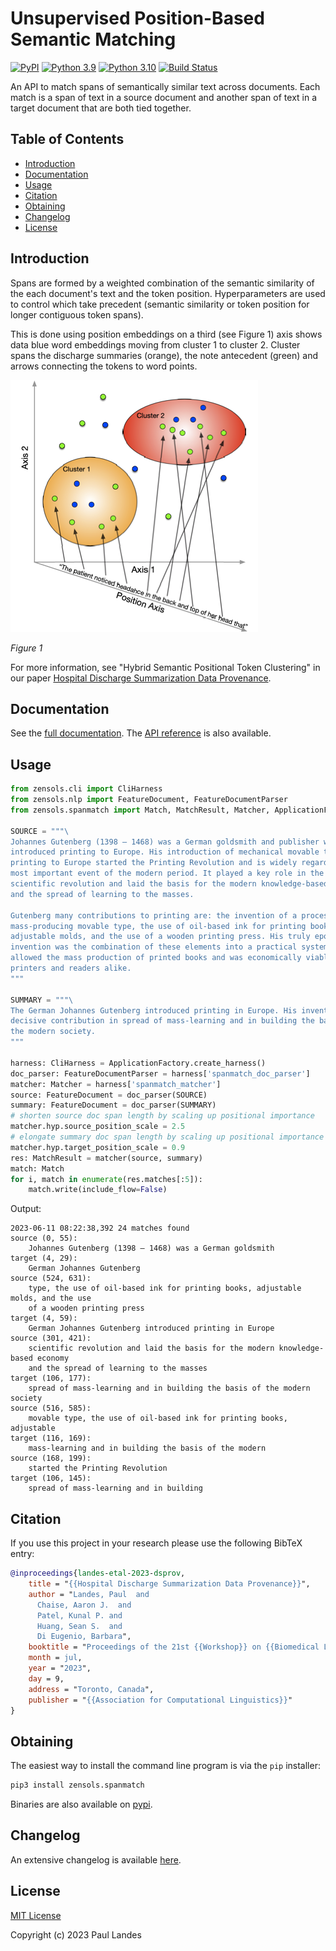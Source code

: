 # Unsupervised Position-Based Semantic Matching

[![PyPI][pypi-badge]][pypi-link]
[![Python 3.9][python39-badge]][python39-link]
[![Python 3.10][python310-badge]][python310-link]
[![Build Status][build-badge]][build-link]

An API to match spans of semantically similar text across documents.  Each
match is a span of text in a source document and another span of text in a
target document that are both tied together.

<!-- markdown-toc start - Don't edit this section. Run M-x markdown-toc-refresh-toc -->
## Table of Contents

- [Introduction](#introduction)
- [Documentation](#documentation)
- [Usage](#usage)
- [Citation](#citation)
- [Obtaining](#obtaining)
- [Changelog](#changelog)
- [License](#license)

<!-- markdown-toc end -->


## Introduction

Spans are formed by a weighted combination of the semantic similarity of the
each document's text and the token position.  Hyperparameters are used to
control which take precedent (semantic similarity or token position for longer
contiguous token spans).

This is done using position embeddings on a third (see Figure 1) axis shows
data blue word embeddings moving from cluster 1 to cluster 2. Cluster spans the
discharge summaries (orange), the note antecedent (green) and arrows connecting
the tokens to word points.

![Figure 1](./doc/pos-emb.png)

*Figure 1*

For more information, see "Hybrid Semantic Positional Token Clustering" in our
paper [Hospital Discharge Summarization Data Provenance].


## Documentation

See the [full documentation](https://plandes.github.io/spanmatch/index.html).
The [API reference](https://plandes.github.io/spanmatch/api.html) is also
available.


## Usage

```python
from zensols.cli import CliHarness
from zensols.nlp import FeatureDocument, FeatureDocumentParser
from zensols.spanmatch import Match, MatchResult, Matcher, ApplicationFactory

SOURCE = """\
Johannes Gutenberg (1398 – 1468) was a German goldsmith and publisher who
introduced printing to Europe. His introduction of mechanical movable type
printing to Europe started the Printing Revolution and is widely regarded as the
most important event of the modern period. It played a key role in the
scientific revolution and laid the basis for the modern knowledge-based economy
and the spread of learning to the masses.

Gutenberg many contributions to printing are: the invention of a process for
mass-producing movable type, the use of oil-based ink for printing books,
adjustable molds, and the use of a wooden printing press. His truly epochal
invention was the combination of these elements into a practical system that
allowed the mass production of printed books and was economically viable for
printers and readers alike.
"""

SUMMARY = """\
The German Johannes Gutenberg introduced printing in Europe. His invention had a
decisive contribution in spread of mass-learning and in building the basis of
the modern society.
"""

harness: CliHarness = ApplicationFactory.create_harness()
doc_parser: FeatureDocumentParser = harness['spanmatch_doc_parser']
matcher: Matcher = harness['spanmatch_matcher']
source: FeatureDocument = doc_parser(SOURCE)
summary: FeatureDocument = doc_parser(SUMMARY)
# shorten source doc span length by scaling up positional importance
matcher.hyp.source_position_scale = 2.5
# elongate summary doc span length by scaling up positional importance
matcher.hyp.target_position_scale = 0.9
res: MatchResult = matcher(source, summary)
match: Match
for i, match in enumerate(res.matches[:5]):
	match.write(include_flow=False)
```

Output:

```log
2023-06-11 08:22:38,392 24 matches found
source (0, 55):
    Johannes Gutenberg (1398 – 1468) was a German goldsmith
target (4, 29):
    German Johannes Gutenberg
source (524, 631):
    type, the use of oil-based ink for printing books, adjustable molds, and the use
    of a wooden printing press
target (4, 59):
    German Johannes Gutenberg introduced printing in Europe
source (301, 421):
    scientific revolution and laid the basis for the modern knowledge-based economy
    and the spread of learning to the masses
target (106, 177):
    spread of mass-learning and in building the basis of the modern society
source (516, 585):
    movable type, the use of oil-based ink for printing books, adjustable
target (116, 169):
    mass-learning and in building the basis of the modern
source (168, 199):
    started the Printing Revolution
target (106, 145):
    spread of mass-learning and in building
```


## Citation

If you use this project in your research please use the following BibTeX entry:

```bibtex
@inproceedings{landes-etal-2023-dsprov,
    title = "{{Hospital Discharge Summarization Data Provenance}}",
    author = "Landes, Paul  and
      Chaise, Aaron J.  and
      Patel, Kunal P. and
      Huang, Sean S.  and
      Di Eugenio, Barbara",
    booktitle = "Proceedings of the 21st {{Workshop}} on {{Biomedical Language Processing}}",
    month = jul,
    year = "2023",
    day = 9,
    address = "Toronto, Canada",
    publisher = "{{Association for Computational Linguistics}}"
}
```


## Obtaining

The easiest way to install the command line program is via the `pip` installer:
```bash
pip3 install zensols.spanmatch
```

Binaries are also available on [pypi].


## Changelog

An extensive changelog is available [here](CHANGELOG.md).


## License

[MIT License](LICENSE.md)

Copyright (c) 2023 Paul Landes


<!-- links -->
[pypi]: https://pypi.org/project/zensols.spanmatch/
[pypi-link]: https://pypi.python.org/pypi/zensols.spanmatch
[pypi-badge]: https://img.shields.io/pypi/v/zensols.spanmatch.svg
[python39-badge]: https://img.shields.io/badge/python-3.9-blue.svg
[python39-link]: https://www.python.org/downloads/release/python-390
[python310-badge]: https://img.shields.io/badge/python-3.10-blue.svg
[python310-link]: https://www.python.org/downloads/release/python-310
[build-badge]: https://github.com/plandes/spanmatch/workflows/CI/badge.svg
[build-link]: https://github.com/plandes/spanmatch/actions

[Hospital Discharge Summarization Data Provenance]: https://example.com
